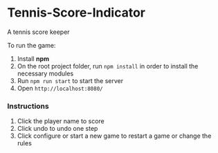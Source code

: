 # Tennis-Score-Indicator
A tennis score keeper

To run the game:
1. Install **npm**
2. On the root project folder, run `npm install` in order to install the necessary modules
3. Run `npm run start` to start the server
4. Open `http://localhost:8080/`

### Instructions
1. Click the player name to score
2. Click undo to undo one step
3. Click configure or start a new game to restart a game or change the rules
